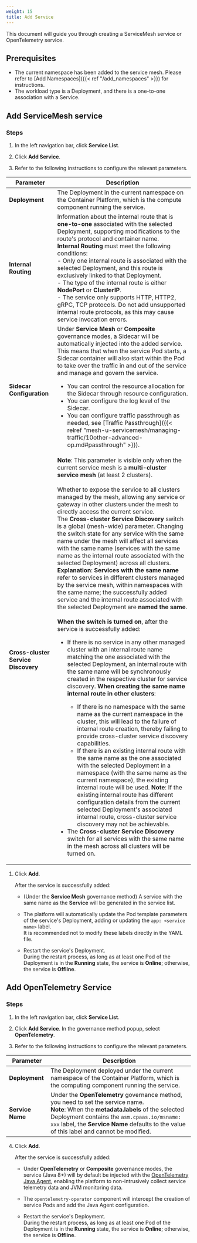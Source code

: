 ```yaml
---
weight: 15
title: Add Service
---
```


This document will guide you through creating a ServiceMesh service or OpenTelemetry service.

## Prerequisites

- The current namespace has been added to the service mesh. Please refer to [Add Namespaces]({{< ref "/add_namespaces" >}}) for instructions.
- The workload type is a Deployment, and there is a one-to-one association with a Service.

## Add ServiceMesh service
### Steps

1. In the left navigation bar, click **Service List**.

2. Click **Add Service**.

3. Refer to the following instructions to configure the relevant parameters.

| Parameter                           | Description                                                                                                                                                                                                                                                                                                                                                                                                                                                                                                                                                                                                                                                                                                                                                                                                                                                                                                                                                                                                                                                                                                                                                                                                                                                                                                                                                                                                                                                                                                                                                                                                                                                                                                                                                                                                                                                                                                                                                                                                                                                                                                                                                                                          |
|-------------------------------------|------------------------------------------------------------------------------------------------------------------------------------------------------------------------------------------------------------------------------------------------------------------------------------------------------------------------------------------------------------------------------------------------------------------------------------------------------------------------------------------------------------------------------------------------------------------------------------------------------------------------------------------------------------------------------------------------------------------------------------------------------------------------------------------------------------------------------------------------------------------------------------------------------------------------------------------------------------------------------------------------------------------------------------------------------------------------------------------------------------------------------------------------------------------------------------------------------------------------------------------------------------------------------------------------------------------------------------------------------------------------------------------------------------------------------------------------------------------------------------------------------------------------------------------------------------------------------------------------------------------------------------------------------------------------------------------------------------------------------------------------------------------------------------------------------------------------------------------------------------------------------------------------------------------------------------------------------------------------------------------------------------------------------------------------------------------------------------------------------------------------------------------------------------------------------------------------------|
| **Deployment**                      | The Deployment in the current namespace on the Container Platform, which is the compute component running the service.                                                                                                                                                                                                                                                                                                                                                                                                                                                                                                                                                                                                                                                                                                                                                                                                                                                                                                                                                                                                                                                                                                                                                                                                                                                                                                                                                                                                                                                                                                                                                                                                                                                                                                                                                                                                                                                                                                                                                                                                                                                                               |
| **Internal Routing**                | Information about the internal route that is **one-to-one** associated with the selected Deployment, supporting modifications to the route's protocol and container name. <br/>**Internal Routing** must meet the following conditions:<br/>- Only one internal route is associated with the selected Deployment, and this route is exclusively linked to that Deployment.<br/>- The type of the internal route is either **NodePort** or **ClusterIP**.<br/>- The service only supports HTTP, HTTP2, gRPC, TCP protocols. Do not add unsupported internal route protocols, as this may cause service invocation errors.                                                                                                                                                                                                                                                                                                                                                                                                                                                                                                                                                                                                                                                                                                                                                                                                                                                                                                                                                                                                                                                                                                                                                                                                                                                                                                                                                                                                                                                                                                                                                                                 |
| **Sidecar Configuration**           | Under **Service Mesh** or **Composite** governance modes, a Sidecar will be automatically injected into the added service. This means that when the service Pod starts, a Sidecar container will also start within the Pod to take over the traffic in and out of the service and manage and govern the service. <ul><li>You can control the resource allocation for the Sidecar through resource configuration.</li><li>You can configure the log level of the Sidecar.</li><li>You can configure traffic passthrough as needed, see [Traffic Passthrough]({{< relref "mesh-u-servicemesh/managing-traffic/10other-advanced-op.md#passthrough" >}}).</li></ul>                                                                                                                                                                                                                                                                                                                                                                                                                                                                                                                                                                                                                                                                                                                                                                                                                                                                                                                                                                                                                                                                                                                                                                                                                                                                                                                                                                                                                                                                                                                                                  |
| **Cross-cluster Service Discovery** | **Note**: This parameter is visible only when the current service mesh is a **multi-cluster service mesh** (at least 2 clusters).<br/><br/>Whether to expose the service to all clusters managed by the mesh, allowing any service or gateway in other clusters under the mesh to directly access the current service.<br/>The **Cross-cluster Service Discovery** switch is a global (mesh-wide) parameter. Changing the switch state for any service with the same name under the mesh will affect all services with the same name (services with the same name as the internal route associated with the selected Deployment) across all clusters.<br/>**Explanation**: **Services with the same name** refer to services in different clusters managed by the service mesh, within namespaces with the same name; the successfully added service and the internal route associated with the selected Deployment are **named the same**.<br/><br/>**When the switch is turned on**, after the service is successfully added:<ul><li>If there is no service in any other managed cluster with an internal route name matching the one associated with the selected Deployment, an internal route with the same name will be synchronously created in the respective cluster for service discovery. **When creating the same name internal route in other clusters**:</li><ul><li>If there is no namespace with the same name as the current namespace in the cluster, this will lead to the failure of internal route creation, thereby failing to provide cross-cluster service discovery capabilities.</li><li>If there is an existing internal route with the same name as the one associated with the selected Deployment in a namespace (with the same name as the current namespace), the existing internal route will be used. **Note**: If the existing internal route has different configuration details from the current selected Deployment's associated internal route, cross-cluster service discovery may not be achievable.</li></ul><li>The **Cross-cluster Service Discovery** switch for all services with the same name in the mesh across all clusters will be turned on.</li></ul> |


1. Click **Add**.

    After the service is successfully added:

    * (Under the **Service Mesh** governance method) A service with the same name as the **Service** will be generated in the service list.

    * The platform will automatically update the Pod template parameters of the service's Deployment, adding or updating the `app: <service name>` label.<br/>It is recommended not to modify these labels directly in the YAML file.

    * Restart the service's Deployment.<br/>During the restart process, as long as at least one Pod of the Deployment is in the **Running** state, the service is **Online**; otherwise, the service is **Offline**.


## Add OpenTelemetry Service
### Steps

1. In the left navigation bar, click **Service List**.

2. Click **Add Service**. In the governance method popup, select **OpenTelemetry**.

3. Refer to the following instructions to configure the relevant parameters.

| Parameter        | Description                                                                                                                                                                                                                                                                           |
| ---------------- | ------------------------------------------------------------------------------------------------------------------------------------------------------------------------------------------------------------------------------------------------------------------------------------- |
| **Deployment**   | The Deployment deployed under the current namespace of the Container Platform, which is the computing component running the service.                                                                                                                                                  |
| **Service Name** | Under the **OpenTelemetry** governance method, you need to set the service name.<br/>**Note**: When the **metadata.labels** of the selected Deployment contains the `asm.cpaas.io/msname: xxx` label, the **Service Name** defaults to the value of this label and cannot be modified. |

4. Click **Add**.

   After the service is successfully added:

   - Under **OpenTelemetry** or **Composite** governance modes, the service (Java 8+) will by default be injected with the [OpenTelemetry Java Agent](https://github.com/open-telemetry/opentelemetry-java-instrumentation), enabling the platform to non-intrusively collect service telemetry data and JVM monitoring data.

   - The `opentelemetry-operator` component will intercept the creation of service Pods and add the Java Agent configuration.

   - Restart the service's Deployment.<br/>During the restart process, as long as at least one Pod of the Deployment is in the **Running** state, the service is **Online**; otherwise, the service is **Offline**.
